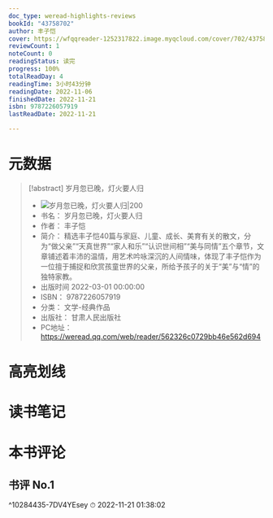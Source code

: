 ```yaml
---
doc_type: weread-highlights-reviews
bookId: "43758702"
author: 丰子恺
cover: https://wfqqreader-1252317822.image.myqcloud.com/cover/702/43758702/t7_43758702.jpg
reviewCount: 1
noteCount: 0
readingStatus: 读完
progress: 100%
totalReadDay: 4
readingTime: 3小时43分钟
readingDate: 2022-11-06
finishedDate: 2022-11-21
isbn: 9787226057919
lastReadDate: 2022-11-21

---
```

# 元数据
> [!abstract] 岁月忽已晚，灯火要人归
> - ![ 岁月忽已晚，灯火要人归|200](https://wfqqreader-1252317822.image.myqcloud.com/cover/702/43758702/t7_43758702.jpg)
> - 书名： 岁月忽已晚，灯火要人归
> - 作者： 丰子恺
> - 简介： 精选丰子恺40篇与家庭、儿童、成长、美育有关的散文，分为“做父亲”“天真世界”“家人和乐”“认识世间相”“美与同情”五个章节，文章铺述着丰沛的温情，用艺术吟咏深沉的人间情味，体现了丰子恺作为一位擅于捕捉和欣赏孩童世界的父亲，所给予孩子的关于“美”与“情”的独特家教。
> - 出版时间 2022-03-01 00:00:00
> - ISBN： 9787226057919
> - 分类： 文学-经典作品
> - 出版社： 甘肃人民出版社
> - PC地址：https://weread.qq.com/web/reader/562326c0729bb46e562d694

# 高亮划线

# 读书笔记

# 本书评论

## 书评 No.1 
 ^10284435-7DV4YEsey
⏱ 2022-11-21 01:38:02
